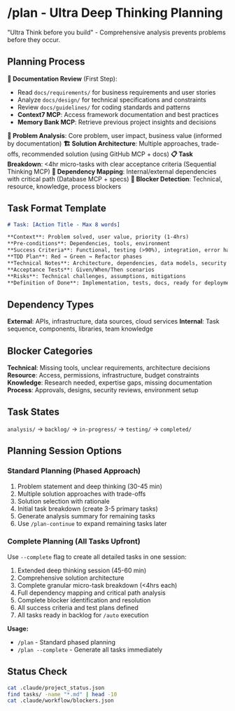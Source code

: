 # /plan - Ultra Deep Thinking Planning

"Ultra Think before you build" - Comprehensive analysis prevents problems before they occur.

## Planning Process

**📖 Documentation Review** (First Step):
- Read `docs/requirements/` for business requirements and user stories
- Analyze `docs/design/` for technical specifications and constraints
- Review `docs/guidelines/` for coding standards and patterns
- **Context7 MCP**: Access framework documentation and best practices
- **Memory Bank MCP**: Retrieve previous project insights and decisions

**🧠 Problem Analysis**: Core problem, user impact, business value (informed by documentation)
**🏗️ Solution Architecture**: Multiple approaches, trade-offs, recommended solution (using GitHub MCP + docs)
**📋 Task Breakdown**: <4hr micro-tasks with clear acceptance criteria (Sequential Thinking MCP)
**🔗 Dependency Mapping**: Internal/external dependencies with critical path (Database MCP + specs)
**🚧 Blocker Detection**: Technical, resource, knowledge, process blockers

## Task Format Template
```markdown
# Task: [Action Title - Max 8 words]

**Context**: Problem solved, user value, priority (1-4hrs)
**Pre-conditions**: Dependencies, tools, environment
**Success Criteria**: Functional, testing (>90%), integration, error handling
**TDD Plan**: Red → Green → Refactor phases
**Technical Notes**: Architecture, dependencies, data models, security
**Acceptance Tests**: Given/When/Then scenarios
**Risks**: Technical challenges, assumptions, mitigations
**Definition of Done**: Implementation, tests, docs, ready for deployment
```

## Dependency Types
**External**: APIs, infrastructure, data sources, cloud services
**Internal**: Task sequence, components, libraries, team knowledge

## Blocker Categories
**Technical**: Missing tools, unclear requirements, architecture decisions
**Resource**: Access, permissions, infrastructure, budget constraints
**Knowledge**: Research needed, expertise gaps, missing documentation
**Process**: Approvals, designs, security reviews, environment setup

## Task States
`analysis/` → `backlog/` → `in-progress/` → `testing/` → `completed/`

## Planning Session Options

### Standard Planning (Phased Approach)
1. Problem statement and deep thinking (30-45 min)
2. Multiple solution approaches with trade-offs
3. Solution selection with rationale
4. Initial task breakdown (create 3-5 primary tasks)
5. Generate analysis summary for remaining tasks
6. Use `/plan-continue` to expand remaining tasks later

### Complete Planning (All Tasks Upfront)
Use `--complete` flag to create all detailed tasks in one session:
1. Extended deep thinking session (45-60 min)
2. Comprehensive solution architecture
3. Complete granular micro-task breakdown (<4hrs each)
4. Full dependency mapping and critical path analysis
5. Complete blocker identification and resolution
6. All success criteria and test plans defined
7. All tasks ready in backlog for `/auto` execution

**Usage:**
- `/plan` - Standard phased planning
- `/plan --complete` - Generate all tasks immediately

## Status Check
```bash
cat .claude/project_status.json
find tasks/ -name "*.md" | head -10
cat .claude/workflow/blockers.json
```